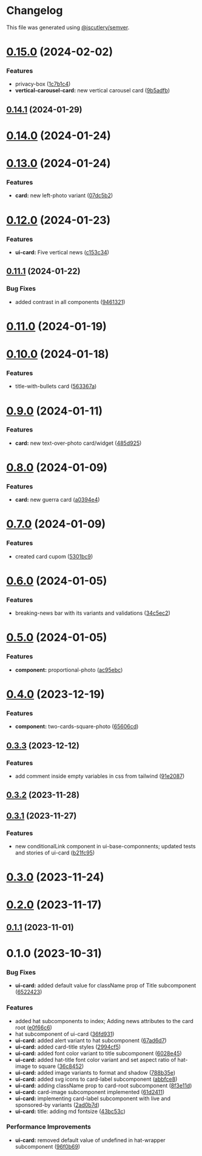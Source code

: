 # Changelog

This file was generated using [@jscutlery/semver](https://github.com/jscutlery/semver).

# [0.15.0](https://gitlab.ir7.com.br/r7/front-monorepo/compare/ui-card-0.14.1...ui-card-0.15.0) (2024-02-02)

### Features

- privacy-box ([1c7b1c4](https://gitlab.ir7.com.br/r7/front-monorepo/commit/1c7b1c41ed39af318344eb04f0956feaec43f5b8))
- **vertical-carousel-card:** new vertical carousel card ([9b5adfb](https://gitlab.ir7.com.br/r7/front-monorepo/commit/9b5adfbd3c761f0f28c7a0793a9e6c659270d7bf))

## [0.14.1](https://gitlab.ir7.com.br/r7/front-monorepo/compare/ui-card-0.14.0...ui-card-0.14.1) (2024-01-29)

# [0.14.0](https://gitlab.ir7.com.br/r7/front-monorepo/compare/ui-card-0.13.0...ui-card-0.14.0) (2024-01-24)

# [0.13.0](https://gitlab.ir7.com.br/r7/front-monorepo/compare/ui-card-0.12.0...ui-card-0.13.0) (2024-01-24)

### Features

- **card:** new left-photo variant ([07dc5b2](https://gitlab.ir7.com.br/r7/front-monorepo/commit/07dc5b24c14074a5290dcbf74aac1c7f3e9c361f))

# [0.12.0](https://gitlab.ir7.com.br/r7/front-monorepo/compare/ui-card-0.11.1...ui-card-0.12.0) (2024-01-23)

### Features

- **ui-card:** Five vertical news ([c153c34](https://gitlab.ir7.com.br/r7/front-monorepo/commit/c153c341d99f7a79d341c0a75138521106d78aee))

## [0.11.1](https://gitlab.ir7.com.br/r7/front-monorepo/compare/ui-card-0.11.0...ui-card-0.11.1) (2024-01-22)

### Bug Fixes

- added contrast in all components ([9461321](https://gitlab.ir7.com.br/r7/front-monorepo/commit/9461321c9c512f5cae094ffcb9042798e69f29e3))

# [0.11.0](https://gitlab.ir7.com.br/r7/front-monorepo/compare/ui-card-0.10.0...ui-card-0.11.0) (2024-01-19)

# [0.10.0](https://gitlab.ir7.com.br/r7/front-monorepo/compare/ui-card-0.9.0...ui-card-0.10.0) (2024-01-18)

### Features

- title-with-bullets card ([563367a](https://gitlab.ir7.com.br/r7/front-monorepo/commit/563367a3694d81ec952110da4eb012a2470649cb))

# [0.9.0](https://gitlab.ir7.com.br/r7/front-monorepo/compare/ui-card-0.8.0...ui-card-0.9.0) (2024-01-11)

### Features

- **card:** new text-over-photo card/widget ([485d925](https://gitlab.ir7.com.br/r7/front-monorepo/commit/485d925e911b4654c3eab7f75a46cf58e3d7b511))

# [0.8.0](https://gitlab.ir7.com.br/r7/front-monorepo/compare/ui-card-0.7.0...ui-card-0.8.0) (2024-01-09)

### Features

- **card:** new guerra card ([a0394e4](https://gitlab.ir7.com.br/r7/front-monorepo/commit/a0394e466ba88c61cf6b5feacd5ebcef7a9130f5))

# [0.7.0](https://gitlab.ir7.com.br/r7/front-monorepo/compare/ui-card-0.6.0...ui-card-0.7.0) (2024-01-09)

### Features

- created card cupom ([5301bc9](https://gitlab.ir7.com.br/r7/front-monorepo/commit/5301bc967ab028e7aefa5bb8a4385311c4c21bc6))

# [0.6.0](https://gitlab.ir7.com.br/r7/front-monorepo/compare/ui-card-0.5.0...ui-card-0.6.0) (2024-01-05)

### Features

- breaking-news bar with its variants and validations ([34c5ec2](https://gitlab.ir7.com.br/r7/front-monorepo/commit/34c5ec292cf656c353c8c3132923f614b714e076))

# [0.5.0](https://gitlab.ir7.com.br/r7/front-monorepo/compare/ui-card-0.4.0...ui-card-0.5.0) (2024-01-05)

### Features

- **component:** proportional-photo ([ac95ebc](https://gitlab.ir7.com.br/r7/front-monorepo/commit/ac95ebc8e5f838da52d7481b2b5a1f443aa756f3))

# [0.4.0](https://gitlab.ir7.com.br/r7/front-monorepo/compare/ui-card-0.3.3...ui-card-0.4.0) (2023-12-19)

### Features

- **component:** two-cards-square-photo ([65606cd](https://gitlab.ir7.com.br/r7/front-monorepo/commit/65606cd613add4f911b81f27a6e542e6997de9d0))

## [0.3.3](https://gitlab.ir7.com.br/r7/front-monorepo/compare/ui-card-0.3.2...ui-card-0.3.3) (2023-12-12)

### Features

- add comment inside empty variables in css from tailwind ([91e2087](https://gitlab.ir7.com.br/r7/front-monorepo/commit/91e208700db842328932c806aac0482e689cf86b))

## [0.3.2](https://gitlab.ir7.com.br/r7/front-monorepo/compare/ui-card-0.3.1...ui-card-0.3.2) (2023-11-28)

## [0.3.1](https://gitlab.ir7.com.br/r7/front-monorepo/compare/ui-card-0.3.0...ui-card-0.3.1) (2023-11-27)

### Features

- new conditionalLink component in ui-base-componnents; updated tests and stories of ui-card ([b21fc95](https://gitlab.ir7.com.br/r7/front-monorepo/commit/b21fc95bb1ad1146714dafb7fa6eb763a853a738))

# [0.3.0](https://gitlab.ir7.com.br/r7/front-monorepo/compare/ui-card-0.2.0...ui-card-0.3.0) (2023-11-24)

# [0.2.0](https://gitlab.ir7.com.br/r7/front-monorepo/compare/ui-card-0.1.1...ui-card-0.2.0) (2023-11-17)

## [0.1.1](https://gitlab.ir7.com.br/r7/front-monorepo/compare/ui-card-0.1.0...ui-card-0.1.1) (2023-11-01)

# 0.1.0 (2023-10-31)

### Bug Fixes

- **ui-card:** added default value for className prop of Title subcomponent ([6522423](https://gitlab.ir7.com.br/r7/front-monorepo/commit/652242399f394676eda2a398522e2a5a57abc0b0))

### Features

- added hat subcomponents to index; Adding news attributes to the card root ([e0f66c6](https://gitlab.ir7.com.br/r7/front-monorepo/commit/e0f66c6cc2b8c43e2dd0d24459434f1f1cd9d676))
- hat subcomponent of ui-card ([36fd931](https://gitlab.ir7.com.br/r7/front-monorepo/commit/36fd931a422bc00ec241bab51abd8644397ba7f6))
- **ui-card:** added alert variant to hat subcomponent ([67ad6d7](https://gitlab.ir7.com.br/r7/front-monorepo/commit/67ad6d7601d785e80a1e7d06b8a008cc741ba032))
- **ui-card:** added card-title styles ([2994cf5](https://gitlab.ir7.com.br/r7/front-monorepo/commit/2994cf5620c8e7fb4b7fafa1a5c3a4a117307909))
- **ui-card:** added font color variant to title subcomponent ([6028e45](https://gitlab.ir7.com.br/r7/front-monorepo/commit/6028e45374e6ed8a1bbf2b3ece485b86b5babaad))
- **ui-card:** added hat-title font color variant and set aspect ratio of hat-image to square ([36c8452](https://gitlab.ir7.com.br/r7/front-monorepo/commit/36c845248a14d32a83f8c85648d26672a587196d))
- **ui-card:** added image variants to format and shadow ([788b35e](https://gitlab.ir7.com.br/r7/front-monorepo/commit/788b35e41180db0bedefbd585d2b1eec729a9afa))
- **ui-card:** added svg icons to card-label subcomponent ([abbfce8](https://gitlab.ir7.com.br/r7/front-monorepo/commit/abbfce831266508a005551add7b56a0aa7b33139))
- **ui-card:** adding className prop to card-root subcomponent ([8f3e11d](https://gitlab.ir7.com.br/r7/front-monorepo/commit/8f3e11d39d88820d59202e2004737603ecbea96d))
- **ui-card:** card-image subcomponent implemented ([61d2411](https://gitlab.ir7.com.br/r7/front-monorepo/commit/61d24117e4363c37c77de37e68578547b06e1cd9))
- **ui-card:** implementing card-label subcomponent with live and sponsored-by variants ([2ad0b7d](https://gitlab.ir7.com.br/r7/front-monorepo/commit/2ad0b7d8e23810bda7a724170309ee41dddbe4e3))
- **ui-card:** title: adding md fontsize ([43bc53c](https://gitlab.ir7.com.br/r7/front-monorepo/commit/43bc53cbb294197ca25db18954e88f4fb02c2550))

### Performance Improvements

- **ui-card:** removed default value of undefined in hat-wrapper subcomponent ([96f0b69](https://gitlab.ir7.com.br/r7/front-monorepo/commit/96f0b69ab0218f3332ffd13513788aa661c67816))
